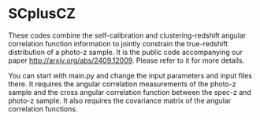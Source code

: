 # SCplusCZ
These codes combine the self-calibration and clustering-redshift angular correlation function information to jointly constrain the true-redshift distribution of a photo-z sample. It is the public code accompanying our paper  http://arxiv.org/abs/2409.12009. Please refer to it for more details.  

You can start with main.py and change the input parameters and input files there. It requires the angular correlation measurements of the photo-z sample and the cross angular correlation function between the spec-z and photo-z sample. It also requires the covariance matrix of the angular correlation functions. 
